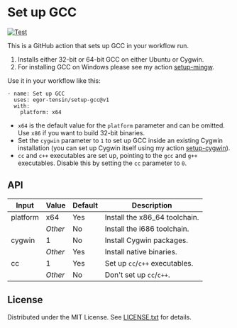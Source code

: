 Set up GCC
==========

[![Test](https://github.com/egor-tensin/setup-gcc/workflows/Test/badge.svg)](https://github.com/egor-tensin/setup-gcc/actions?query=workflow%3ATest)

This is a GitHub action that sets up GCC in your workflow run.

1. Installs either 32-bit or 64-bit GCC on either Ubuntu or Cygwin.
2. For installing GCC on Windows please see my action [setup-mingw].

[setup-mingw]: https://github.com/egor-tensin/setup-mingw

Use it in your workflow like this:

    - name: Set up GCC
      uses: egor-tensin/setup-gcc@v1
      with:
        platform: x64

* `x64` is the default value for the `platform` parameter and can be omitted.
Use `x86` if you want to build 32-bit binaries.
* Set the `cygwin` parameter to `1` to set up GCC inside an existing Cygwin
installation (you can set up Cygwin itself using my action [setup-cygwin]).
* `cc` and `c++` executables are set up, pointing to the `gcc` and `g++`
executables.
Disable this by setting the `cc` parameter to `0`.

[setup-cygwin]: https://github.com/egor-tensin/setup-cygwin

API
---

| Input    | Value   | Default | Description
| -------- | ------- | ------- | -----------
| platform | x64     | Yes     | Install the x86_64 toolchain.
|          | *Other* | No      | Install the i686 toolchain.
| cygwin   | 1       | No      | Install Cygwin packages.
|          | *Other* | Yes     | Install native binaries.
| cc       | 1       | Yes     | Set up `cc`/`c++` executables.
|          | *Other* | No      | Don't set up `cc`/`c++`.

License
-------

Distributed under the MIT License.
See [LICENSE.txt] for details.

[LICENSE.txt]: LICENSE.txt
